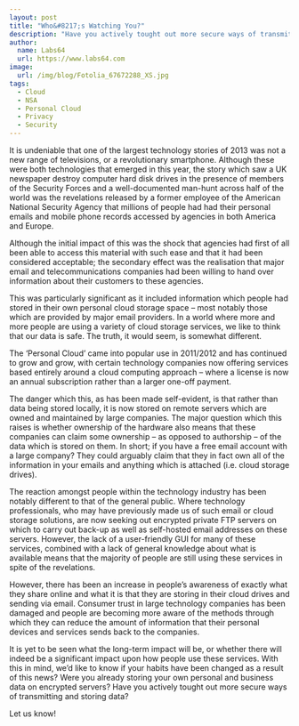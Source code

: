 ```yaml
---
layout: post
title: "Who&#8217;s Watching You?"
description: "Have you actively tought out more secure ways of transmitting and storing data?"
author:
  name: Labs64
  url: https://www.labs64.com
image:
  url: /img/blog/Fotolia_67672288_XS.jpg
tags:
  - Cloud
  - NSA
  - Personal Cloud
  - Privacy
  - Security
---
```


It is undeniable that one of the largest technology stories of 2013 was not a new range of televisions, or a revolutionary smartphone. Although these were both technologies that emerged in this year, the story which saw a UK newspaper destroy computer hard disk drives in the presence of members of the Security Forces and a well-documented man-hunt across half of the world was the revelations released by a former employee of the American National Security Agency that millions of people had had their personal emails and mobile phone records accessed by agencies in both America and Europe.

Although the initial impact of this was the shock that agencies had first of all been able to access this material with such ease and that it had been considered acceptable; the secondary effect was the realisation that major email and telecommunications companies had been willing to hand over information about their customers to these agencies.

This was particularly significant as it included information which people had stored in their own personal cloud storage space &#8211; most notably those which are provided by major email providers. In a world where more and more people are using a variety of cloud storage services, we like to think that our data is safe. The truth, it would seem, is somewhat different.

The ‘Personal Cloud’ came into popular use in 2011/2012 and has continued to grow and grow, with certain technology companies now offering services based entirely around a cloud computing approach &#8211; where a license is now an annual subscription rather than a larger one-off payment.

The danger which this, as has been made self-evident, is that rather than data being stored locally, it is now stored on remote servers which are owned and maintained by large companies. The major question which this raises is whether ownership of the hardware also means that these companies can claim some ownership &#8211; as opposed to authorship &#8211; of the data which is stored on them. In short; if you have a free email account with a large company? They could arguably claim that they in fact own all of the information in your emails and anything which is attached (i.e. cloud storage drives).

The reaction amongst people within the technology industry has been notably different to that of the general public. Where technology professionals, who may have previously made us of such email or cloud storage solutions, are now seeking out encrypted private FTP servers on which to carry out back-up as well as self-hosted email addresses on these servers. However, the lack of a user-friendly GUI for many of these services, combined with a lack of general knowledge about what is available means that the majority of people are still using these services in spite of the revelations.

However, there has been an increase in people’s awareness of exactly what they share online and what it is that they are storing in their cloud drives and sending via email. Consumer trust in large technology companies has been damaged and people are becoming more aware of the methods through which they can reduce the amount of information that their personal devices and services sends back to the companies.

It is yet to be seen what the long-term impact will be, or whether there will indeed be a significant impact upon how people use these services. With this in mind, we’d like to know if your habits have been changed as a result of this news? Were you already storing your own personal and business data on encrypted servers? Have you actively tought out more secure ways of transmitting and storing data?

Let us know!
